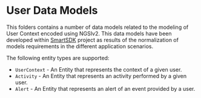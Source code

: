 # User Data Models

This folders contains a number of data models related to the modeling of User
Context encoded using NGSIv2. This data models have been developed within
[SmartSDK](http://smartsdk.eu) project as results of the normalization of models
requirements in the different application scenarios.


The following entity types are supported:

- `UserContext` - An Entity that represents the context of a given user.
- `Activity` - An Entity that represents an activity performed by a given user.
- `Alert` - An Entity that represents an alert of an event provided by a user.
